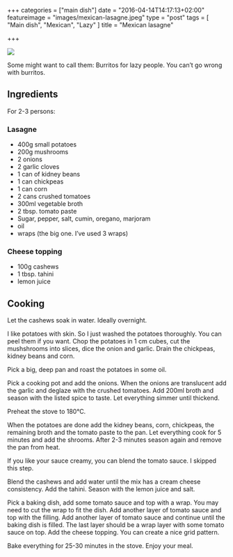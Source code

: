 +++
categories = ["main dish"]
date = "2016-04-14T14:17:13+02:00"
featureimage = "images/mexican-lasagne.jpeg"
type = "post"
tags = [
  "Main dish",
  "Mexican",
  "Lazy"
]
title = "Mexican lasagne"

+++

![](/images/mexican-lasagne.jpeg)

Some might want to call them: Burritos for lazy people. You can’t go wrong with burritos. 

<!--more-->

## Ingredients

For 2-3 persons:

### Lasagne
* 400g small potatoes
* 200g mushrooms
* 2 onions
* 2 garlic cloves
* 1 can of kidney beans
* 1 can chickpeas
* 1 can corn
* 2 cans crushed tomatoes
* 300ml vegetable broth
* 2 tbsp. tomato paste
* Sugar, pepper, salt, cumin, oregano, marjoram
* oil
* wraps (the big one. I’ve used 3 wraps)

### Cheese topping
* 100g cashews
* 1 tbsp. tahini
* lemon juice


## Cooking

Let the cashews soak in water. Ideally overnight.

I like potatoes with skin. So I just washed the potatoes thoroughly. You can peel them if you want. Chop the potatoes in 1 cm cubes, cut the mushshrooms into slices, dice the onion and garlic. Drain the  chickpeas, kidney beans and corn.

Pick a big, deep pan and roast the potatoes in some oil.

Pick a cooking pot and add the onions. When the onions are translucent add the garlic and deglaze with the crushed tomatoes. Add 200ml broth and season with the listed spice to taste. Let everything simmer until thickend. 

Preheat the stove to 180°C. 

When the potatoes are done add the kidney beans, corn, chickpeas, the remaining broth and the tomato paste to the pan. Let everything cook for 5 minutes and add the shrooms. After 2-3 minutes season again and remove the pan from heat.

If you like your sauce creamy, you can blend the tomato sauce. I skipped this step.

Blend the cashews and add water until the mix has a cream cheese consistency. Add the tahini. Season with the lemon juice and salt. 

Pick a baking dish, add some tomato sauce and top with a wrap. You may need to cut the wrap to fit the dish. Add another layer of tomato sauce and top with the filling. Add another layer of tomato sauce and continue until the baking dish is filled. The last layer should be a wrap layer with some tomato sauce on top. Add the cheese topping. You can create a nice grid pattern.

Bake everything for 25-30 minutes in the stove. Enjoy your meal.

